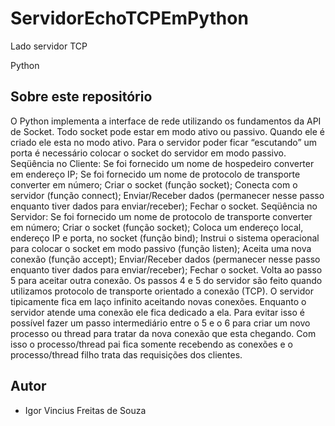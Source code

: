 
# ServidorEchoTCPEmPython
Lado servidor TCP


Python
## Sobre este repositório

O Python implementa a interface de rede utilizando os fundamentos da API de Socket.
Todo socket pode estar em modo ativo ou passivo.
Quando ele é criado ele esta no modo ativo.
Para o servidor poder ficar “escutando” um porta é necessário colocar o socket do servidor em modo passivo.
Seqüência no Cliente:
Se foi fornecido um nome de hospedeiro converter em endereço IP;
Se foi fornecido um nome de protocolo de transporte converter em número;
Criar o socket (função socket);
Conecta com o servidor (função connect);
Enviar/Receber dados (permanecer nesse passo enquanto tiver dados para enviar/receber);
Fechar o socket.
Seqüência no Servidor:
Se foi fornecido um nome de protocolo de transporte converter em número;
Criar o socket (função socket);
Coloca um endereço local, endereço IP e porta, no socket (função bind);
Instrui o sistema operacional para colocar o socket em modo passivo (função listen);
Aceita uma nova conexão (função accept);
Enviar/Receber dados (permanecer nesse passo enquanto tiver dados para enviar/receber);
Fechar o socket.
Volta ao passo 5 para aceitar outra conexão.
Os passos 4 e 5 do servidor são feito quando utilizamos protocolo de transporte orientado a conexão (TCP).
O servidor tipicamente fica em laço infinito aceitando novas conexões.
Enquanto o servidor atende uma conexão ele fica dedicado a ela. Para evitar isso é possível fazer um passo intermediário entre o 5 e o 6 para criar um novo processo ou thread para tratar da nova conexão que esta chegando. Com isso o processo/thread pai fica somente recebendo as conexões e o processo/thread filho trata das requisições dos clientes.

## Autor

* Igor Vincius Freitas de Souza
